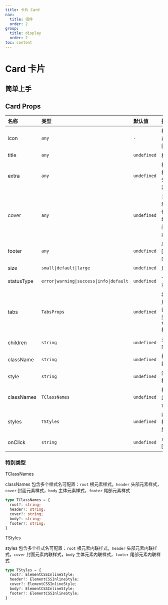 ```yaml
---
title: 卡片 Card
nav:
  title: 组件
  order: 2
group:
  title: display
  order: 2
toc: content
---
```


# Card 卡片

## 简单上手

<code background="var(--color-bg, #f1f1f1)" src="./demo/base"></code>

## Card Props

| 名称       | 类型                                     | 默认值      | 描述                       |
| :--------- | :--------------------------------------- | :---------- | :------------------------- |
| icon       | `any`                                    | `-`         | 标题前的图标               |
| title      | `any`                                    | `undefined` | 标题                       |
| extra      | `any`                                    | `undefined` | 标题栏额外内容             |
| cover      | `any`                                    | `undefined` | 头部和主体区域中间的内容   |
| footer     | `any`                                    | `undefined` | 底部区域内容               |
| size       | `small\|default\|large`                  | `undefined` | 尺寸                       |
| statusType | `error\|warning\|success\|info\|default` | `undefined` | 卡片状态                   |
| tabs       | `TabsProps`                              | `undefined` | 将卡片头部渲染为 `tabs` 栏 |
| children   | `string`                                 | `undefined` | 主体内容                   |
| className  | `string`                                 | `undefined` | 样式类                     |
| style      | `string`                                 | `undefined` | 内联样式                   |
| classNames | `TClassNames`                            | `undefined` | 样式类集合                 |
| styles     | `TStyles`                                | `undefined` | 内联样式集合               |
| onClick    | `string`                                 | `undefined` | 点击回调                   |


### 特别类型

TClassNames

classNames 包含多个样式名可配置：`root` 根元素样式，`header` 头部元素样式，`cover` 封面元素样式，`body` 主体元素样式，`footer` 尾部元素样式

```ts
type TClassNames = {
  root?: string;
  header?: string;
  cover?: string;
  body?: string;
  footer?: string;
}
```

TStyles

styles 包含多个样式名可配置：`root` 根元素内联样式，`header` 头部元素内联样式，`cover` 封面元素内联样式，`body` 主体元素内联样式，`footer` 尾部元素内联样式

```ts
type TStyles = {
  root?: ElementCSSInlineStyle;
  header?: ElementCSSInlineStyle;
  cover?: ElementCSSInlineStyle;
  body?: ElementCSSInlineStyle;
  footer?: ElementCSSInlineStyle;
}
```
